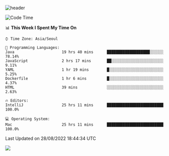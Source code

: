 ![header](https://capsule-render.vercel.app/api?type=Egg&color=auto&height=300&section=header&text=PoPo&fontSize=90&animation=fadeIn)

  <!--START_SECTION:waka-->
![Code Time](http://img.shields.io/badge/Code%20Time-50%20hrs%2039%20mins-blue)

📊 **This Week I Spent My Time On** 

```text
⌚︎ Time Zone: Asia/Seoul

💬 Programming Languages: 
Java                     19 hrs 40 mins      ███████████████████░░░░░░   78.14% 
JavaScript               2 hrs 17 mins       ██░░░░░░░░░░░░░░░░░░░░░░░   9.11% 
YAML                     1 hr 19 mins        █░░░░░░░░░░░░░░░░░░░░░░░░   5.25% 
Dockerfile               1 hr 6 mins         █░░░░░░░░░░░░░░░░░░░░░░░░   4.37% 
HTML                     39 mins             ░░░░░░░░░░░░░░░░░░░░░░░░░   2.63%

🔥 Editors: 
IntelliJ                 25 hrs 11 mins      █████████████████████████   100.0%

💻 Operating System: 
Mac                      25 hrs 11 mins      █████████████████████████   100.0%

```


 Last Updated on 28/08/2022 18:44:34 UTC
<!--END_SECTION:waka-->



<img src="https://capsule-render.vercel.app/api?type=Egg&color=auto&height=300&section=footer&text=PoPo&fontSize=90&animation=fadeIn&reversal=true" />
